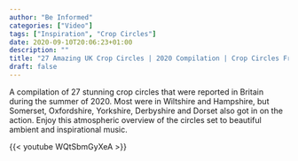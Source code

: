 ```yaml
---
author: "Be Informed"
categories: ["Video"]
tags: ["Inspiration", "Crop Circles"]
date: 2020-09-10T20:06:23+01:00
description: ""
title: "27 Amazing UK Crop Circles | 2020 Compilation | Crop Circles From The Air"
draft: false
---
```


A compilation of 27 stunning crop circles that were reported in Britain during the summer of 2020. Most were in Wiltshire and Hampshire, but Somerset, Oxfordshire, Yorkshire, Derbyshire and Dorset also got in on the action. Enjoy this atmospheric overview of the circles set to beautiful ambient and inspirational music.

{{< youtube WQtSbmGyXeA >}}

